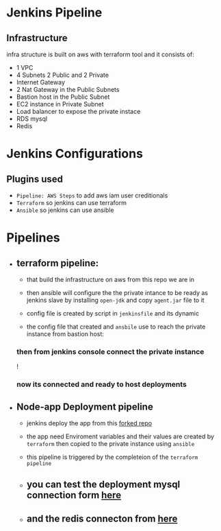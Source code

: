 # Jenkins Pipeline 

## Infrastructure
infra structure is built on aws with terraform tool and it consists of:
* 1 VPC
* 4 Subnets 2 Public and 2 Private
* Internet Gateway
* 2 Nat Gateway in the Public Subnets
* Bastion host in the Public Subnet
* EC2 instance in Private Subnet
* Load balancer to expose the private instace 
* RDS mysql
* Redis

# Jenkins Configurations

## Plugins used 
* `Pipeline: AWS Steps` to add aws iam user creditionals 
* `Terraform` so jenkins can use terraform 
* `Ansible` so jenkins can use ansible 

# Pipelines 
* ## terraform pipeline:
     * that build the infrastructure on aws from this repo we are in 
     
     * then ansible will configure the the private intance to  be ready as jenkins slave 
     by installing `open-jdk` and copy `agent.jar` file to it

     * config file is created by script in `jenkinsfile` and its dynamic 

     * the config file that created and `ansbile` use to reach the 
     private instance from bastion host: 

    

     
    ### then from jenkins console connect the private instance 
    !
    ### now its connected and ready to host deployments
    

* ## Node-app Deployment pipeline


    * jenkins deploy the app from this [forked repo](https://github.com/abdulmageed02/jenkins_nodejs_example/tree/rds_redis) 

    * the app need Enviroment variables and their values are created by `terraform` then copied to the private instance using `ansible`

    * this pipeline is triggered by the completeion of the `terraform pipeline`

   * ## you can test the deployment  mysql connection form  [here](http://nlb-73689953d90cd68f.elb.us-west-2.amazonaws.com/db)

   * ## and the redis connecton from [here](http://nlb-73689953d90cd68f.elb.us-west-2.amazonaws.com/redis)
